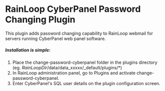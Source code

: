 RainLoop CyberPanel Password Changing Plugin
============================================

This plugin adds password changing capability to RainLoop webmail for servers running CyberPanel web panel software.

##### Installation is simple:

1. Place the change-password-cyberpanel folder in the plugins directory (eg. _RainLoopDir_/data/data_xxxxx/_default/plugins/*)
2. In RainLoop administration panel, go to Plugins and activate change-password-cyberpanel.
3. Enter CyberPanel's SQL user details on the plugin configuration screen.
